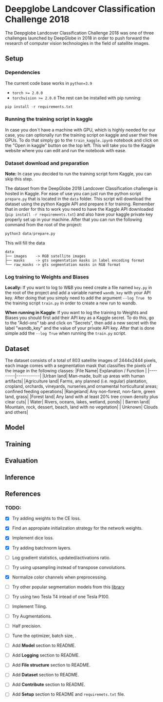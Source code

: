 # **Deepglobe Landcover Classification Challenge 2018**

The Deepglobe Landcover Classification Challenge 2018 was one of three challenges launched by DeepGlobe in 2018 in order to push forward the research of computer vision technologies in the field of satellite images. 

## Setup

### Dependencies

The current code base works in `python=3.9`
- `torch >= 2.0.0`
- `torchvision >= 2.0.0`
The rest can be installed with pip running:
```python
pip install -r requirements.txt
```

### Running the training script in kaggle

In case you don´t have a machine with GPU, which is highly needed for our case, you can optionally run the training script on kaggle and user their free GPUs. To do that simply go to the `train_kaggle.ipynb` notebook and click on the "Open in kaggle" button on the top left. This will take you to the Kaggle website where you can edit and run the notebook with ease.

### Dataset download and preparation

**Note:** In case you decided to run the training script form Kaggle, you can skip this step.

The dataset from the DeepGlobe 2018 Landcover Classification challenge is hosted in Kaggle. For ease of use you can just run the python script `prepare.py` that is located in the `data` folder. This script will download the dataset using the python Kaggle API and prepare it for training. Remember that in order for this to work you need to have the Kaggle API downloaded (`pip install -r requirements.txt`) and also have your kaggle private key properly set up in your machine. After that you can run the following command from the root of the project:
```python
python3 data/prepare.py
```
This will fill the data 
```
data
├── images    -> RGB satellite images
├── masks     -> gts segmentation masks in label encoding format 
└── raw_masks -> gts segmentation masks in RGB format 
```


### Log training to Weights and Biases

**Locally:** If you want to log to W&B you need create a file named `key.py` in the root of the project and  add a variable named `wandb_key` with your API key.
After doing that you simply need to add the argument `--log True ` to the training script `train.py` in order to create a new run to wandb.

**When running in Kaggle**: If you want to log the training to Weights and Biases you should first add their API key as a Kaggle secret. To do this, go to the "Add-ons" tab and click on "Secrets", then add a new secret with the label "wandb_key" and the value of your private API key. After that is done simple add the `--log True` when running the `train.py` script.


## Dataset

The dataset consists of a total of 803 satellite images of 2444x2444 pixels, each image comes with a segmentation mask that classifies the pixels of the image in the following classes: 
|File Name| Explanation / Function |
|---------|------------|
|Urban land| Man-made, built up areas with human artifacts|
|Agriculture land| Farms, any planned (i.e. regular) plantation, cropland, orchards, vineyards, nurseries,and ornamental horticultural areas; confined feeding operations|
|Rangeland| Any non-forest, non-farm, green land, grass|
|Forest land| Any land with at least 20% tree crown density plus clear cuts|
| Water| Rivers, oceans, lakes, wetland, ponds|
| Barren land| Mountain, rock, dessert, beach, land with no vegetation|
| Unknown| Clouds and others|

## Model
## Training
## Evaluation
## Inference
## References

### TODO:

- [x] Try adding weights to the CE loss.
- [x] Find an appropiate initialization strategy for the network weights.
- [x] Implement dice loss.
- [x] Try adding batchnorm layers.
- [ ] Log gradient statistics, updated/activations ratio.
- [ ] Try using upsampling instead of transpose convolutions.
- [x] Normalize color channels when preprocessing.
- [ ] Try other popular segmentation models from this [library](https://github.com/qubvel/segmentation_models.pytorch) 
- [ ] Try using two Tesla T4 intead of one Tesla P100.
- [ ] Implement Tiling.
- [ ] Try Augmentations.
- [ ] Half precision.
- [ ] Tune the optimizer, batch size, .
- [ ] Add **Model** section to README.
- [ ] Add **Logging** section to README.
- [ ] Add **File structure** section to README.
- [ ] Add **Dataset** section to README.
- [ ] Add **Contribute** section to README.
- [ ] Add **Setup** section to README and `requiremets.txt` file.

